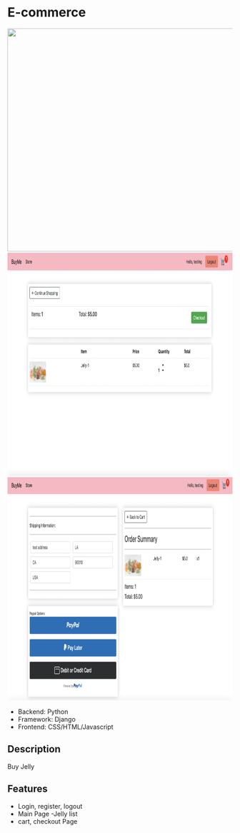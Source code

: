 # E-commerce
<img src="cart_app/static/images/Screen Shot 2022-04-15 at 8.46.04 PM.png" width="800" height="500">
<img src="cart_app/static/images/Screen Shot 2022-04-15 at 8.46.44 PM.png" width="800" height="500">
<img src="cart_app/static/images/Screen Shot 2022-04-15 at 8.50.24 PM.png" width="800" height="500">
<ul>
  <li> Backend: Python</li>
  <li> Framework: Django</li>
  <li> Frontend: CSS/HTML/Javascript</li>
</ul>


## Description
<p>
Buy Jelly
</p>


## Features
<ul>
  <li> Login, register, logout</li>
  <li> Main Page -Jelly list</li>
  <li> cart, checkout Page</li>
</ul>

